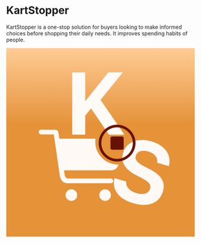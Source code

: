 # KartStopper

KartStopper is a one-stop solution for buyers looking to make informed choices before shopping their daily needs. It improves spending habits of people.

<img src="KartStopper/Assets.xcassets/AppIcon.appiconset/KS_light.png" alt="App icon image with an orange background containing a blood red pause button surrounded by a cart symbol, initials K and S.">
